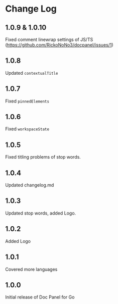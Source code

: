 # Change Log
## 1.0.9 & 1.0.10
Fixed comment linewrap settings of JS/TS (<https://github.com/RickoNoNo3/docpanel/issues/1>)

## 1.0.8
Updated `contextualTitle`

## 1.0.7
Fixed `pinnedElements`

## 1.0.6
Fixed `workspaceState`

## 1.0.5
Fixed titling problems of stop words.

## 1.0.4
Updated changelog.md

## 1.0.3
Updated stop words, added Logo.

## 1.0.2
Added Logo

## 1.0.1
Covered more languages

## 1.0.0
Initial release of Doc Panel for Go
